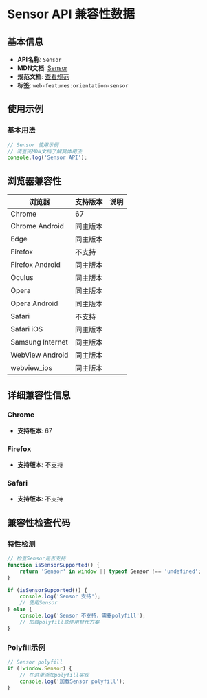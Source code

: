 # Sensor API 兼容性数据

## 基本信息

- **API名称**: `Sensor`
- **MDN文档**: [Sensor](https://developer.mozilla.org/docs/Web/API/Sensor)
- **规范文档**: [查看规范](https://w3c.github.io/sensors/#the-sensor-interface)
- **标签**: `web-features:orientation-sensor`

## 使用示例

### 基本用法

```javascript
// Sensor 使用示例
// 请查阅MDN文档了解具体用法
console.log('Sensor API');
```

## 浏览器兼容性

| 浏览器 | 支持版本 | 说明 |
|--------|----------|------|
| Chrome | 67 |  |
| Chrome Android | 同主版本 |  |
| Edge | 同主版本 |  |
| Firefox | 不支持 |  |
| Firefox Android | 同主版本 |  |
| Oculus | 同主版本 |  |
| Opera | 同主版本 |  |
| Opera Android | 同主版本 |  |
| Safari | 不支持 |  |
| Safari iOS | 同主版本 |  |
| Samsung Internet | 同主版本 |  |
| WebView Android | 同主版本 |  |
| webview_ios | 同主版本 |  |

## 详细兼容性信息

### Chrome

- **支持版本**: 67

### Firefox

- **支持版本**: 不支持

### Safari

- **支持版本**: 不支持

## 兼容性检查代码

### 特性检测

```javascript
// 检查Sensor是否支持
function isSensorSupported() {
    return 'Sensor' in window || typeof Sensor !== 'undefined';
}

if (isSensorSupported()) {
    console.log('Sensor 支持');
    // 使用Sensor
} else {
    console.log('Sensor 不支持，需要polyfill');
    // 加载polyfill或使用替代方案
}
```

### Polyfill示例

```javascript
// Sensor polyfill
if (!window.Sensor) {
    // 在这里添加polyfill实现
    console.log('加载Sensor polyfill');
}
```

